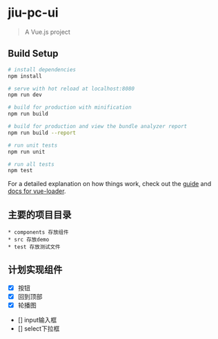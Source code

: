 # jiu-pc-ui

> A Vue.js project

## Build Setup

``` bash
# install dependencies
npm install

# serve with hot reload at localhost:8080
npm run dev

# build for production with minification
npm run build

# build for production and view the bundle analyzer report
npm run build --report

# run unit tests
npm run unit

# run all tests
npm test
```

For a detailed explanation on how things work, check out the [guide](http://vuejs-templates.github.io/webpack/) and [docs for vue-loader](http://vuejs.github.io/vue-loader).


## 主要的项目目录
```
* components 存放组件
* src 存放demo
* test 存放测试文件
```
## 计划实现组件
- [x] 按钮
- [X] 回到顶部
- [X] 轮播图
- [] input输入框
- [] select下拉框
